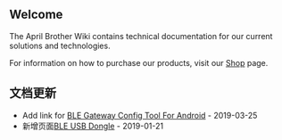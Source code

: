 ## Welcome

The April Brother Wiki contains technical documentation for our current solutions and technologies.

For information on how to purchase our products, visit our [Shop](https://blog.aprbrother.com/shop) page.

## 文档更新

* Add link for [BLE Gateway Config Tool For Android](Software_AB_BLE_Gateway_V4.md) - 2019-03-25
* 新增页面[BLE USB Dongle](BleUsbDongle.md) - 2019-01-21
